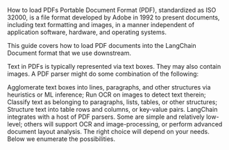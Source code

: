 How to load PDFs
Portable Document Format (PDF), standardized as ISO 32000, is a file format developed by Adobe in 1992 to present documents, including text formatting and images, in a manner independent of application software, hardware, and operating systems.

This guide covers how to load PDF documents into the LangChain Document format that we use downstream.

Text in PDFs is typically represented via text boxes. They may also contain images. A PDF parser might do some combination of the following:

Agglomerate text boxes into lines, paragraphs, and other structures via heuristics or ML inference;
Run OCR on images to detect text therein;
Classify text as belonging to paragraphs, lists, tables, or other structures;
Structure text into table rows and columns, or key-value pairs.
LangChain integrates with a host of PDF parsers. Some are simple and relatively low-level; others will support OCR and image-processing, or perform advanced document layout analysis. The right choice will depend on your needs. Below we enumerate the possibilities.

